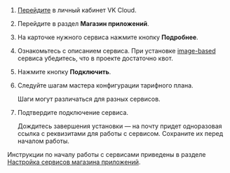 1. [Перейдите](https://mcs.mail.ru/app/) в личный кабинет VK Cloud.
1. Перейдите в раздел **Магазин приложений**.
1. На карточке нужного сервиса нажмите кнопку **Подробнее**.
1. Ознакомьтесь с описанием сервиса. При установке [image-based](../../concepts/about#tipy_servisov) сервиса убедитесь, что в проекте достаточно квот.
1. Нажмите кнопку **Подключить**.
1. Следуйте шагам мастера конфигурации тарифного плана.

   <info>

   Шаги могут различаться для разных сервисов.

   </info>

1. Подтвердите подключение сервиса.

   Дождитесь завершения установки — на почту придет одноразовая ссылка с реквизитами для работы с сервисом. Сохраните их перед началом работы.

<info>

Инструкции по началу работы с сервисами приведены в разделе [Настройка сервисов магазина приложений](../../initial-configuration/).

</info>
